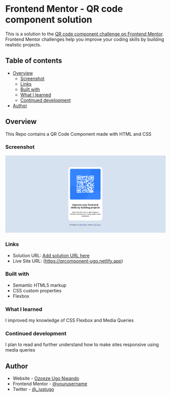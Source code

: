 # Frontend Mentor - QR code component solution

This is a solution to the [QR code component challenge on Frontend Mentor](https://www.frontendmentor.io/challenges/qr-code-component-iux_sIO_H). Frontend Mentor challenges help you improve your coding skills by building realistic projects. 

## Table of contents

- [Overview](#overview)
  - [Screenshot](#screenshot)
  - [Links](#links)
  - [Built with](#built-with)
  - [What I learned](#what-i-learned)
  - [Continued development](#continued-development)
- [Author](#author)


## Overview
This Repo contains a QR Code Component made with HTML and CSS

### Screenshot

![](./images/screenshot.png)

### Links

- Solution URL: [Add solution URL here](https://your-solution-url.com)
- Live Site URL: (https://qrcomponent-ugo.netlify.app)


### Built with

- Semantic HTML5 markup
- CSS custom properties
- Flexbox


### What I learned
I improved my knowledge of CSS Flexbox and Media Queries

### Continued development
I plan to read and further understand how to make sites responsive using media queries

## Author

- Website - [Ozoeze Ugo Nwando](https://www.your-site.com)
- Frontend Mentor - [@yourusername](https://www.frontendmentor.io/profile/yourusername)
- Twitter - [@_justugo](https://www.twitter.com/_justugo)

